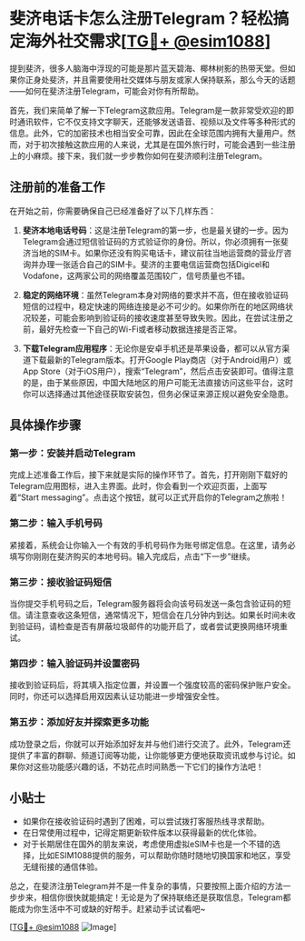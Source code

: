 # 斐济电话卡怎么注册Telegram？轻松搞定海外社交需求[[TG💪+ @esim1088](https://t.me/s/esim1088)]

提到斐济，很多人脑海中浮现的可能是那片蓝天碧海、椰林树影的热带天堂。但如果你正身处斐济，并且需要使用社交媒体与朋友或家人保持联系，那么今天的话题——如何在斐济注册Telegram，可能会对你有所帮助。

首先，我们来简单了解一下Telegram这款应用。Telegram是一款非常受欢迎的即时通讯软件，它不仅支持文字聊天，还能够发送语音、视频以及文件等多种形式的信息。此外，它的加密技术也相当安全可靠，因此在全球范围内拥有大量用户。然而，对于初次接触这款应用的人来说，尤其是在国外旅行时，可能会遇到一些注册上的小麻烦。接下来，我们就一步步教你如何在斐济顺利注册Telegram。

## 注册前的准备工作

在开始之前，你需要确保自己已经准备好了以下几样东西：

1. **斐济本地电话号码**：这是注册Telegram的第一步，也是最关键的一步。因为Telegram会通过短信验证码的方式验证你的身份。所以，你必须拥有一张斐济当地的SIM卡。如果你还没有购买电话卡，建议前往当地运营商的营业厅咨询并办理一张适合自己的SIM卡。斐济的主要电信运营商包括Digicel和Vodafone，这两家公司的网络覆盖范围较广，信号质量也不错。

2. **稳定的网络环境**：虽然Telegram本身对网络的要求并不高，但在接收验证码短信的过程中，稳定快速的网络连接是必不可少的。如果你所在的地区网络状况较差，可能会影响到验证码的接收速度甚至导致失败。因此，在尝试注册之前，最好先检查一下自己的Wi-Fi或者移动数据连接是否正常。

3. **下载Telegram应用程序**：无论你是安卓手机还是苹果设备，都可以从官方渠道下载最新的Telegram版本。打开Google Play商店（对于Android用户）或App Store（对于iOS用户），搜索“Telegram”，然后点击安装即可。值得注意的是，由于某些原因，中国大陆地区的用户可能无法直接访问这些平台，这时你可以选择通过其他途径获取安装包，但务必保证来源正规以避免安全隐患。

## 具体操作步骤

### 第一步：安装并启动Telegram

完成上述准备工作后，接下来就是实际的操作环节了。首先，打开刚刚下载好的Telegram应用图标，进入主界面。此时，你会看到一个欢迎页面，上面写着“Start messaging”。点击这个按钮，就可以正式开启你的Telegram之旅啦！

### 第二步：输入手机号码

紧接着，系统会让你输入一个有效的手机号码作为账号绑定信息。在这里，请务必填写你刚刚在斐济购买的本地号码。输入完成后，点击“下一步”继续。

### 第三步：接收验证码短信

当你提交手机号码之后，Telegram服务器将会向该号码发送一条包含验证码的短信。请注意查收这条短信，通常情况下，短信会在几分钟内到达。如果长时间未收到验证码，请检查是否有屏蔽垃圾邮件的功能开启了，或者尝试更换网络环境重试。

### 第四步：输入验证码并设置密码

接收到验证码后，将其填入指定位置，并设置一个强度较高的密码保护账户安全。同时，你还可以选择启用双因素认证功能进一步增强安全性。

### 第五步：添加好友并探索更多功能

成功登录之后，你就可以开始添加好友并与他们进行交流了。此外，Telegram还提供了丰富的群聊、频道订阅等功能，让你能够更方便地获取资讯或参与讨论。如果你对这些功能感兴趣的话，不妨花点时间熟悉一下它们的操作方法吧！

## 小贴士

- 如果你在接收验证码时遇到了困难，可以尝试拨打客服热线寻求帮助。
- 在日常使用过程中，记得定期更新软件版本以获得最新的优化体验。
- 对于长期居住在国外的朋友来说，考虑使用虚拟eSIM卡也是一个不错的选择，比如ESIM1088提供的服务，可以帮助你随时随地切换国家和地区，享受无缝衔接的通信体验。

总之，在斐济注册Telegram并不是一件复杂的事情，只要按照上面介绍的方法一步步来，相信你很快就能搞定！无论是为了保持联络还是获取信息，Telegram都能成为你生活中不可或缺的好帮手。赶紧动手试试看吧~

[[TG💪+ @esim1088](https://t.me/s/esim1088) ![Image](https://i.postimg.cc/4NQfJmqS/Snipaste-2025-05-13-00-14-12.png)]